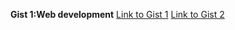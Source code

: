 **Gist 1:Web development**
[Link to Gist 1](https://gist.github.com/srujan0404/e13d5363463f93db97a148e14e28f5aa)
[Link to Gist 2](https://gist.github.com/srujan0404/189eaff4b5dbb3a1e0962428796d2b09)

